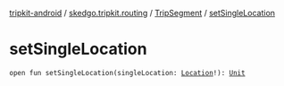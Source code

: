 [tripkit-android](../../index.md) / [skedgo.tripkit.routing](../index.md) / [TripSegment](index.md) / [setSingleLocation](./set-single-location.md)

# setSingleLocation

`open fun setSingleLocation(singleLocation: `[`Location`](../../com.skedgo.android.common.model/-location/index.md)`!): `[`Unit`](https://kotlinlang.org/api/latest/jvm/stdlib/kotlin/-unit/index.html)